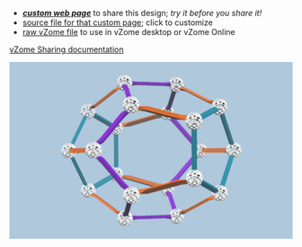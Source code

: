 
 - [***custom web page***][post] to share this design; *try it before you share it!*
 - [source file for that custom page][source]; click to customize
 - [raw vZome file][raw] to use in vZome desktop or vZome Online

[vZome Sharing documentation](https://vzome.github.io/vzome/sharing.html#how-it-works)

![Image](<dodec-stretch.png>)


[post]: <https://vorth.github.io/vzome-sharing/2022/02/28/dodec-stretch-17-06-58.html>
[source]: <https://github.com/vorth/vzome-sharing/edit/main/_posts/2022-02-28-dodec-stretch-17-06-58.md>
[raw]: <https://raw.githubusercontent.com/vorth/vzome-sharing/main/2022/02/28/17-06-58-dodec-stretch/dodec-stretch.vZome>